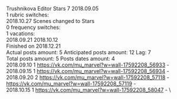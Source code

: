 Trushnikova	Editor Stars 7 2018.09.05\
1 rubric switches:\
2018.10.27 Scenes changed to Stars \
0 frequency switches:\
1 vacations:\
2018.09.21 2018.10.12 \
Finished on 2018.12.21\
Actual posts amount: 5	Anticipated posts amount: 12	 Lag: 7
\
Total posts amount: 5	Posts dates amount: 4\
2018.09.10 1 https://vk.com/mu_marvel?w=wall-17592208_56933 - \
2018.09.15 1 https://vk.com/mu_marvel?w=wall-17592208_56934 - \
2018.09.20 2 https://vk.com/mu_marvel?w=wall-17592208_57118 - https://vk.com/mu_marvel?w=wall-17592208_57119 - \
2018.10.15 1 https://vk.com/mu_marvel?w=wall-17592208_58047 - \
